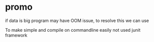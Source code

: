 # promo
if data is big program may have OOM issue, to resolve this we can use 

To make simple and compile on commandline easily not used junit framework
